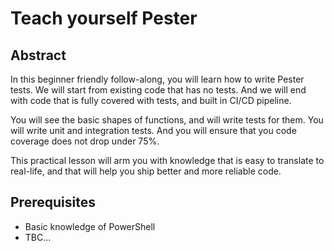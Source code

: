 # Teach yourself Pester

## Abstract

In this beginner friendly follow-along, you will learn how to write Pester tests. We will start from existing code that has no tests. And we will end with code that is fully covered with tests, and built in CI/CD pipeline.

You will see the basic shapes of functions, and will write tests for them. You will write unit and integration tests. And you will ensure that you code coverage does not drop under 75%.

This practical lesson will arm you with knowledge that is easy to translate to real-life, and that will help you ship better and more reliable code.

## Prerequisites

- Basic knowledge of PowerShell
- TBC...